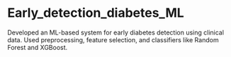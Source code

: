 # Early_detection_diabetes_ML
Developed an ML-based system for early diabetes detection using clinical data. Used preprocessing, feature selection, and classifiers  like Random Forest and XGBoost.
